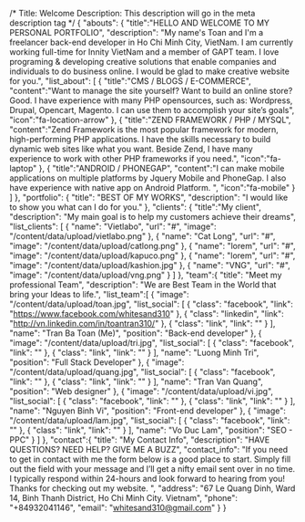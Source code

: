 /*
Title: Welcome
Description: This description will go in the meta description tag
*/
{
    "abouts": {
        "title":"HELLO AND WELCOME TO MY PERSONAL PORTFOLIO",
        "description": "My name's Toan and I'm a freelancer back-end developer in Ho Chi Minh City, VietNam. I am currently working full-time for Innity VietNam and a member of GAPT team. I love programing & developing creative solutions that enable companies and individuals to do business online. I would be glad to make creative website for you.",
        "list_about": [
            {
                "title":"CMS / BLOGS / E-COMMERCE",
                "content":"Want to manage the site yourself? Want to build an online store? Good. I have experience with many PHP opensources, such as: Wordpress, Drupal, Opencart, Magento. I can use them to accomplish your site’s goals",
                "icon":"fa-location-arrow"
            },
            {
                "title":"ZEND FRAMEWORK / PHP / MYSQL",
                "content":"Zend Framework is the most popular framework for modern, high-performing PHP applications. I have the skills necessary to build dynamic web sites like what you want. Beside Zend, I have many experience to work with other PHP frameworks if you need.",
                "icon":"fa-laptop"
            },
            {
                "title":"ANDROID / PHONEGAP",
                "content":"I can make mobile applications on multiple platforms by Jquery Mobile and PhoneGap. I also have experience with native app on Android Platform. ",
                "icon":"fa-mobile"
            }
        ]
    },
    "portfolio": {
        "title": "BEST OF MY WORKS",
        "description": "I would like to show you what can I do for you."
    },
    "clients": {
        "title":"My client",
        "description": "My main goal is to help my customers achieve their dreams",
        "list_clients": [
            {
                "name": "Vietlabo",
                "url": "#",
                "image": "/content/data/upload/vietlabo.png"
            },
            {
                "name": "Cat Long",
                "url": "#",
                "image": "/content/data/upload/catlong.png"
            },
            {
                "name": "lorem",
                "url": "#",
                "image": "/content/data/upload/kapuco.png"
            },
            {
                "name": "lorem",
                "url": "#",
                "image": "/content/data/upload/kashion.jpg"
            },
            {
             "name": "VNG",
             "url": "#",
             "image": "/content/data/upload/vng.png"
            }
        ]
    },
    "team":{
        "title": "Meet my professional Team",
        "description": "We are Best Team in the World that bring your Ideas to life.",
        "list_team":[
            {
                "image": "/content/data/upload/toan.jpg",
                "list_social": [
                    {
                        "class": "facebook",
                        "link": "https://www.facebook.com/whitesand310"
                    },
                    {
                        "class": "linkedin",
                        "link": "http://vn.linkedin.com/in/toantran310/"
                    },
                    {
                        "class": "link",
                        "link": ""
                    }
                ],
                "name": "Tran Ba Toan (Me)",
                "position": "Back-end developer"
            },
            {
                "image": "/content/data/upload/tri.jpg",
                "list_social": [
                    {
                        "class": "facebook",
                        "link": ""
                    },
                    {
                        "class": "link",
                        "link": ""
                    }
                ],
                "name": "Luong Minh Tri",
                "position": "Full Stack Developer"
            },
            {
                "image": "/content/data/upload/quang.jpg",
                "list_social": [
                    {
                        "class": "facebook",
                        "link": ""
                    },
                    {
                        "class": "link",
                        "link": ""
                    }
                ],
                "name": "Tran Van Quang",
                "position": "Web designer"
            },
            {
                "image": "/content/data/upload/vi.jpg",
                "list_social": [
                    {
                        "class": "facebook",
                        "link": ""
                    },
                    {
                        "class": "link",
                        "link": ""
                    }
                ],
                "name": "Nguyen Binh Vi",
                "position": "Front-end developer"
            },
            {
                "image": "/content/data/upload/lam.jpg",
                "list_social": [
                    {
                        "class": "facebook",
                        "link": ""
                    },
                    {
                        "class": "link",
                        "link": ""
                    }
                ],
                "name": "Vo Duc Lam",
                "position": "SEO - PPC"
            }
        ]
    },
    "contact":{
        "title": "My Contact Info",
        "description": "HAVE QUESTIONS? NEED HELP? GIVE ME A BUZZ",
        "contact_info": "If you need to get in contact with me the form below is a good place to start. Simply fill out the field with your message and I’ll get a nifty email sent over in no time. I typically respond within 24-hours and look forward to hearing from you! Thanks for checking out my website. ",
        "address": "67 Le Quang Dinh, Ward 14, Binh Thanh District, Ho Chi Minh City. Vietnam",
        "phone": "+84932041146",
        "email": "whitesand310@gmail.com"
    }
}